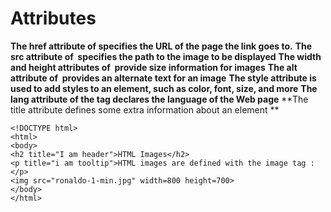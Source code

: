 # Attributes

**The href attribute of <a> specifies the URL of the page the link goes to.**
**The src attribute of <img> specifies the path to the image to be displayed**
**The width and height attributes of <img> provide size information for images**
**The alt attribute of <img> provides an alternate text for an image**
**The style attribute is used to add styles to an element, such as color, font, size, and more**
**The lang attribute of the <html> tag declares the language of the Web page**
**The title attribute defines some extra information about an element **

```
<!DOCTYPE html>
<html>
<body>
<h2 title="I am header">HTML Images</h2>
<p title="i am tooltip">HTML images are defined with the image tag : </p>
<img src="ronaldo-1-min.jpg" width=800 height=700>
</body>
</html>

```
